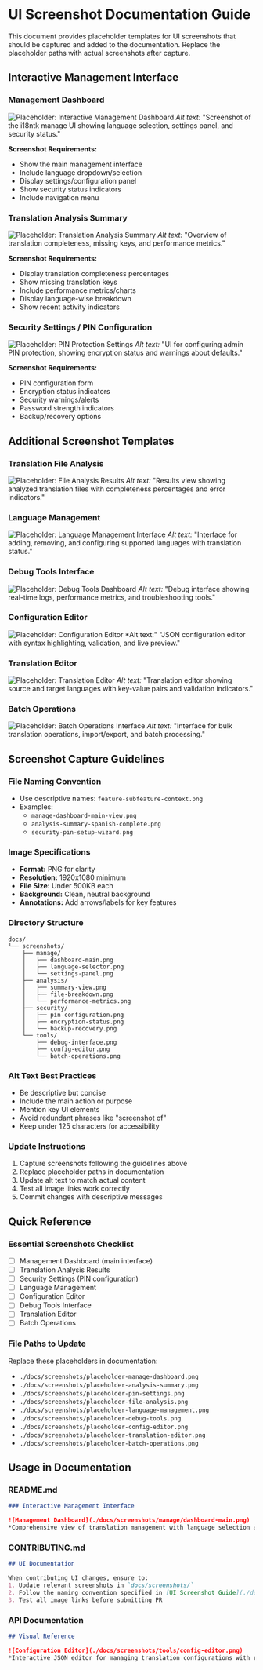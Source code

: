 # UI Screenshot Documentation Guide

This document provides placeholder templates for UI screenshots that should be captured and added to the documentation. Replace the placeholder paths with actual screenshots after capture.

## Interactive Management Interface

### Management Dashboard
![Placeholder: Interactive Management Dashboard](./docs/screenshots/placeholder-manage-dashboard.png)
*Alt text:* "Screenshot of the i18ntk manage UI showing language selection, settings panel, and security status."

**Screenshot Requirements:**
- Show the main management interface
- Include language dropdown/selection
- Display settings/configuration panel
- Show security status indicators
- Include navigation menu

### Translation Analysis Summary
![Placeholder: Translation Analysis Summary](./docs/screenshots/placeholder-analysis-summary.png)
*Alt text:* "Overview of translation completeness, missing keys, and performance metrics."

**Screenshot Requirements:**
- Display translation completeness percentages
- Show missing translation keys
- Include performance metrics/charts
- Display language-wise breakdown
- Show recent activity indicators

### Security Settings / PIN Configuration
![Placeholder: PIN Protection Settings](./docs/screenshots/placeholder-pin-settings.png)
*Alt text:* "UI for configuring admin PIN protection, showing encryption status and warnings about defaults."

**Screenshot Requirements:**
- PIN configuration form
- Encryption status indicators
- Security warnings/alerts
- Password strength indicators
- Backup/recovery options

## Additional Screenshot Templates

### Translation File Analysis
![Placeholder: File Analysis Results](./docs/screenshots/placeholder-file-analysis.png)
*Alt text:* "Results view showing analyzed translation files with completeness percentages and error indicators."

### Language Management
![Placeholder: Language Management Interface](./docs/screenshots/placeholder-language-management.png)
*Alt text:* "Interface for adding, removing, and configuring supported languages with translation status."

### Debug Tools Interface
![Placeholder: Debug Tools Dashboard](./docs/screenshots/placeholder-debug-tools.png)
*Alt text:* "Debug interface showing real-time logs, performance metrics, and troubleshooting tools."

### Configuration Editor
![Placeholder: Configuration Editor](./docs/screenshots/placeholder-config-editor.png)
*Alt text:" "JSON configuration editor with syntax highlighting, validation, and live preview."

### Translation Editor
![Placeholder: Translation Editor](./docs/screenshots/placeholder-translation-editor.png)
*Alt text:* "Translation editor showing source and target languages with key-value pairs and validation indicators."

### Batch Operations
![Placeholder: Batch Operations Interface](./docs/screenshots/placeholder-batch-operations.png)
*Alt text:* "Interface for bulk translation operations, import/export, and batch processing."

## Screenshot Capture Guidelines

### File Naming Convention
- Use descriptive names: `feature-subfeature-context.png`
- Examples:
  - `manage-dashboard-main-view.png`
  - `analysis-summary-spanish-complete.png`
  - `security-pin-setup-wizard.png`

### Image Specifications
- **Format:** PNG for clarity
- **Resolution:** 1920x1080 minimum
- **File Size:** Under 500KB each
- **Background:** Clean, neutral background
- **Annotations:** Add arrows/labels for key features

### Directory Structure
```
docs/
└── screenshots/
    ├── manage/
    │   ├── dashboard-main.png
    │   ├── language-selector.png
    │   └── settings-panel.png
    ├── analysis/
    │   ├── summary-view.png
    │   ├── file-breakdown.png
    │   └── performance-metrics.png
    ├── security/
    │   ├── pin-configuration.png
    │   ├── encryption-status.png
    │   └── backup-recovery.png
    └── tools/
        ├── debug-interface.png
        ├── config-editor.png
        └── batch-operations.png
```

### Alt Text Best Practices
- Be descriptive but concise
- Include the main action or purpose
- Mention key UI elements
- Avoid redundant phrases like "screenshot of"
- Keep under 125 characters for accessibility

### Update Instructions
1. Capture screenshots following the guidelines above
2. Replace placeholder paths in documentation
3. Update alt text to match actual content
4. Test all image links work correctly
5. Commit changes with descriptive messages

## Quick Reference

### Essential Screenshots Checklist
- [ ] Management Dashboard (main interface)
- [ ] Translation Analysis Results
- [ ] Security Settings (PIN configuration)
- [ ] Language Management
- [ ] Configuration Editor
- [ ] Debug Tools Interface
- [ ] Translation Editor
- [ ] Batch Operations

### File Paths to Update
Replace these placeholders in documentation:
- `./docs/screenshots/placeholder-manage-dashboard.png`
- `./docs/screenshots/placeholder-analysis-summary.png`
- `./docs/screenshots/placeholder-pin-settings.png`
- `./docs/screenshots/placeholder-file-analysis.png`
- `./docs/screenshots/placeholder-language-management.png`
- `./docs/screenshots/placeholder-debug-tools.png`
- `./docs/screenshots/placeholder-config-editor.png`
- `./docs/screenshots/placeholder-translation-editor.png`
- `./docs/screenshots/placeholder-batch-operations.png`

## Usage in Documentation

### README.md
```markdown
### Interactive Management Interface

![Management Dashboard](./docs/screenshots/manage/dashboard-main.png)
*Comprehensive view of translation management with language selection and security status.*
```

### CONTRIBUTING.md
```markdown
## UI Documentation

When contributing UI changes, ensure to:
1. Update relevant screenshots in `docs/screenshots/`
2. Follow the naming convention specified in [UI Screenshot Guide](./docs/screenshots/UI_SCREENSHOT_GUIDE.md)
3. Test all image links before submitting PR
```

### API Documentation
```markdown
## Visual Reference

![Configuration Editor](./docs/screenshots/tools/config-editor.png)
*Interactive JSON editor for managing translation configurations with real-time validation.*
```
